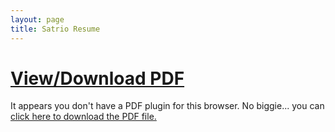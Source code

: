 ```yaml
---
layout: page
title: Satrio Resume
---
```


<div class="pdf_container">
  <h1>
      <a href="{{ site.baseurl }}/public/pdf/satrioresume.pdf">View/Download PDF</a>
  </h1>

  <object data="{{ site.baseurl }}/public/pdf/satrioresume.pdf" type="application/pdf" style="width: 100%; height: 100%; display: block;" >
    <p>It appears you don't have a PDF plugin for this browser.
    No biggie... you can <a href="{{ site.baseurl }}/public/pdf/satrioresume.pdf">click here to
    download the PDF file.</a></p>
  </object>
</div>
